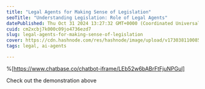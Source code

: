 ```yaml
---
title: "Legal Agents for Making Sense of Legislation"
seoTitle: "Understanding Legislation: Role of Legal Agents"
datePublished: Thu Oct 31 2024 13:27:32 GMT+0000 (Coordinated Universal Time)
cuid: cm2xcbj7k000c09jo4736ezd7
slug: legal-agents-for-making-sense-of-legislation
cover: https://cdn.hashnode.com/res/hashnode/image/upload/v1730381100858/b96f5647-1ec6-40be-aeaf-4dd2118156ab.png
tags: legal, ai-agents

---
```


%[https://www.chatbase.co/chatbot-iframe/LEb52w6bABrFtFjuNPGul] 

Check out the demonstration above
